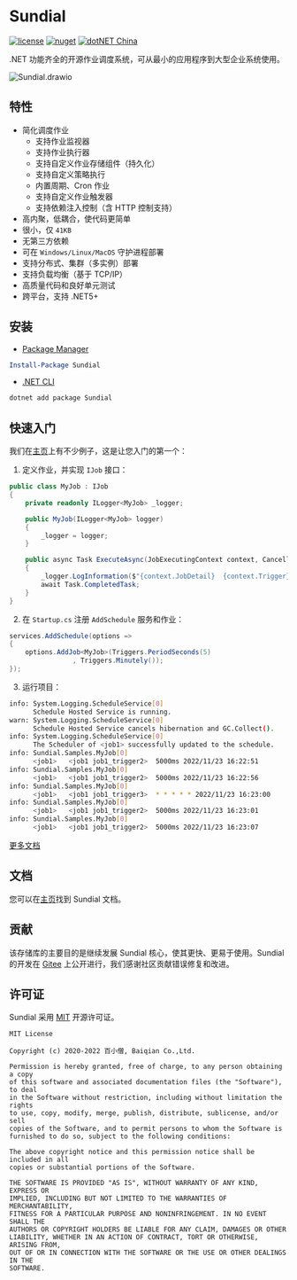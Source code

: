# Sundial

[![license](https://img.shields.io/badge/license-MulanPSL--2.0-orange?cacheSeconds=10800)](https://gitee.com/dotnetchina/Sundial/blob/master/LICENSE) [![nuget](https://img.shields.io/nuget/v/Sundial.svg?cacheSeconds=10800)](https://www.nuget.org/packages/Sundial) [![dotNET China](https://img.shields.io/badge/organization-dotNET%20China-yellow?cacheSeconds=10800)](https://gitee.com/dotnetchina)

.NET 功能齐全的开源作业调度系统，可从最小的应用程序到大型企业系统使用。

![Sundial.drawio](https://gitee.com/dotnetchina/Sundial/raw/master/drawio/Sundial.drawio.png "Sundial.drawio.png")

## 特性

- 简化调度作业
  - 支持作业监视器
  - 支持作业执行器
  - 支持自定义作业存储组件（持久化）
  - 支持自定义策略执行
  - 内置周期、Cron 作业
  - 支持自定义作业触发器
  - 支持依赖注入控制（含 HTTP 控制支持）
- 高内聚，低耦合，使代码更简单
- 很小，仅 `41KB`
- 无第三方依赖
- 可在 `Windows/Linux/MacOS` 守护进程部署
- 支持分布式、集群（多实例）部署
- 支持负载均衡（基于 TCP/IP）
- 高质量代码和良好单元测试
- 跨平台，支持 .NET5+

## 安装

- [Package Manager](https://www.nuget.org/packages/Sundial)

```powershell
Install-Package Sundial
```

- [.NET CLI](https://www.nuget.org/packages/Sundial)

```powershell
dotnet add package Sundial
```

## 快速入门

我们在[主页](./samples)上有不少例子，这是让您入门的第一个：

1. 定义作业，并实现 `IJob` 接口：

```cs
public class MyJob : IJob
{
    private readonly ILogger<MyJob> _logger;

    public MyJob(ILogger<MyJob> logger)
    {
        _logger = logger;
    }

    public async Task ExecuteAsync(JobExecutingContext context, CancellationToken stoppingToken)
    {
        _logger.LogInformation($"{context.JobDetail}  {context.Trigger} {context.OccurrenceTime}");
        await Task.CompletedTask;
    }
}
```

2. 在 `Startup.cs` 注册 `AddSchedule` 服务和作业：

```cs
services.AddSchedule(options =>
{
    options.AddJob<MyJob>(Triggers.PeriodSeconds(5)
                , Triggers.Minutely());
});
```

3. 运行项目：

```bash
info: System.Logging.ScheduleService[0]
      Schedule Hosted Service is running.
warn: System.Logging.ScheduleService[0]
      Schedule Hosted Service cancels hibernation and GC.Collect().
info: System.Logging.ScheduleService[0]
      The Scheduler of <job1> successfully updated to the schedule.
info: Sundial.Samples.MyJob[0]
      <job1>   <job1 job1_trigger2>  5000ms 2022/11/23 16:22:51
info: Sundial.Samples.MyJob[0]
      <job1>   <job1 job1_trigger2>  5000ms 2022/11/23 16:22:56
info: Sundial.Samples.MyJob[0]
      <job1>   <job1 job1_trigger3>  * * * * * 2022/11/23 16:23:00
info: Sundial.Samples.MyJob[0]
      <job1>   <job1 job1_trigger2>  5000ms 2022/11/23 16:23:01
info: Sundial.Samples.MyJob[0]
      <job1>   <job1 job1_trigger2>  5000ms 2022/11/23 16:23:07
```

[更多文档](https://furion.baiqian.ltd/docs/job/)

## 文档

您可以在[主页](https://furion.baiqian.ltd/docs/job/)找到 Sundial 文档。

## 贡献

该存储库的主要目的是继续发展 Sundial 核心，使其更快、更易于使用。Sundial 的开发在 [Gitee](https://gitee.com/dotnetchina/Sundial) 上公开进行，我们感谢社区贡献错误修复和改进。

## 许可证

Sundial 采用 [MIT](./LICENSE) 开源许可证。

```
MIT License

Copyright (c) 2020-2022 百小僧, Baiqian Co.,Ltd.

Permission is hereby granted, free of charge, to any person obtaining a copy
of this software and associated documentation files (the "Software"), to deal
in the Software without restriction, including without limitation the rights
to use, copy, modify, merge, publish, distribute, sublicense, and/or sell
copies of the Software, and to permit persons to whom the Software is
furnished to do so, subject to the following conditions:

The above copyright notice and this permission notice shall be included in all
copies or substantial portions of the Software.

THE SOFTWARE IS PROVIDED "AS IS", WITHOUT WARRANTY OF ANY KIND, EXPRESS OR
IMPLIED, INCLUDING BUT NOT LIMITED TO THE WARRANTIES OF MERCHANTABILITY,
FITNESS FOR A PARTICULAR PURPOSE AND NONINFRINGEMENT. IN NO EVENT SHALL THE
AUTHORS OR COPYRIGHT HOLDERS BE LIABLE FOR ANY CLAIM, DAMAGES OR OTHER
LIABILITY, WHETHER IN AN ACTION OF CONTRACT, TORT OR OTHERWISE, ARISING FROM,
OUT OF OR IN CONNECTION WITH THE SOFTWARE OR THE USE OR OTHER DEALINGS IN THE
SOFTWARE.
```
